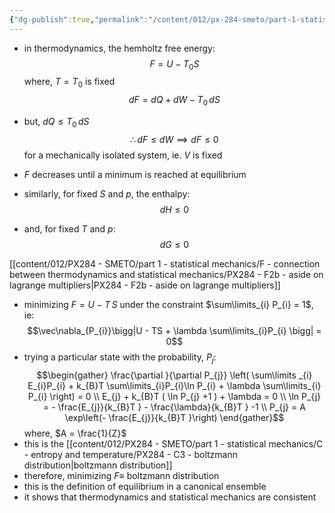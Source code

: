 ```yaml
---
{"dg-publish":true,"permalink":"/content/012/px-284-smeto/part-1-statistical-mechanics/f-connection-between-thermodynamics-and-statistical-mechanics/px-284-f2a-systems-with-fixed-t-and-v-or-canonical-ensemble/","noteIcon":"1","created":"2024-12-05T15:14:47.782+00:00","updated":"2025-01-03T13:10:26.901+00:00"}
---
```


- in thermodynamics, the hemholtz free energy:
$$F = U - T_{0}S$$
	where, $T = T_{0}$ is fixed
$$ dF  = dQ  + dW - T_{0}\,dS$$
- but, $dQ \leq T_{0}\, dS$
$$\therefore dF \leq dW \implies dF\leq 0$$
	for a mechanically isolated system, ie. $V$ is fixed
- $F$ decreases until a minimum is reached at equilibrium

- similarly, for fixed $S$ and $p$, the enthalpy:
$$dH \leq 0$$
- and, for fixed $T$ and $p:$
$$dG \leq 0$$

[[content/012/PX284 - SMETO/part 1 - statistical mechanics/F - connection between thermodynamics and statistical mechanics/PX284 - F2b - aside on lagrange multipliers\|PX284 - F2b - aside on lagrange multipliers]]

- minimizing $F = U - T\,S$ under the constraint $\sum\limits_{i} P_{i} = 1$, ie: 
$$\vec\nabla_{P_{i}}\bigg|U - TS + \lambda \sum\limits_{i}P_{i} \bigg| = 0$$
- trying a particular state with the probability, $P_{j}:$
$$\begin{gather}
\frac{\partial }{\partial P_{j}} \left( \sum\limits _{i} E_{i}P_{i} + k_{B}T \sum\limits_{i}P_{i}\ln P_{i} + \lambda \sum\limits_{i} P_{i} \right) = 0 \\
E_{j} + k_{B}T ( \ln P_{j} +1 ) + \lambda = 0 \\ 
\ln P_{j} = - \frac{E_{j}}{k_{B}T } - \frac{\lambda}{k_{B}T } -1 \\
P_{j} = A \exp\left(- \frac{E_{j}}{k_{B}T }\right)
\end{gather}$$
	where, $A = \frac{1}{Z}$
- this is the [[content/012/PX284 - SMETO/part 1 - statistical mechanics/C - entropy and temperature/PX284 - C3 - boltzmann distribution\|boltzmann distribution]]
- therefore, minimizing $F \equiv$ boltzmann distribution
- this is the definition of equilibrium in a canonical ensemble
- it shows that thermodynamics and statistical mechanics are consistent
